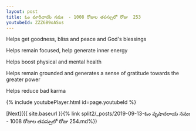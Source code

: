```yaml
---
layout: post
title: ఓం మారీచాయే నమః  - 1008 రోజుల తపస్సులో రోజు  253
youtubeId: ZZZ6B9oASus
---
```

 
 
Helps get goodness, bliss and peace and God's blessings
 
Helps remain focused, help generate inner energy 
 
Helps boost physical and mental health 
 
Helps remain grounded and generates a sense of gratitude towards the greater power 
 
Helps reduce bad karma
 
 
 
 


{% include youtubePlayer.html id=page.youtubeId %}
 
[Next]({{ site.baseurl }}{% link  split2/_posts/2019-09-13-ఓం వృషాదరాయ నమః  - 1008 రోజుల తపస్సులో రోజు  254.md%})
 
